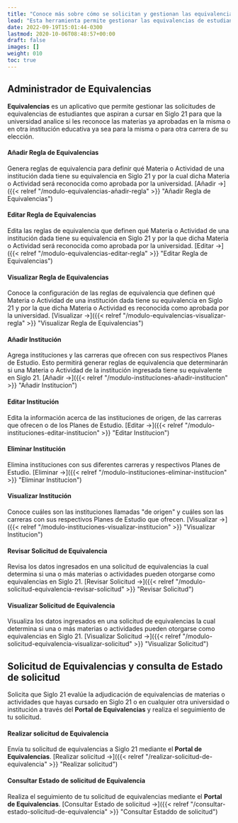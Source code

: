 ```yaml
---
title: "Conoce más sobre cómo se solicitan y gestionan las equivalencias."
lead: "Esta herramienta permite gestionar las equivalencias de estudiantes que aspiran cursar una carrera en Siglo 21."
date: 2022-09-19T15:01:44-0300
lastmod: 2020-10-06T08:48:57+00:00
draft: false
images: []
weight: 010
toc: true
---
```


## Administrador de Equivalencias

**Equivalencias** es un aplicativo que permite gestionar las solicitudes de equivalencias de estudiantes que aspiran a cursar en Siglo 21 para que la universidad analice si les reconoce las materias ya aprobadas en la misma o en otra institución educativa ya sea para la misma o para otra carrera de su elección.

#### Añadir Regla de Equivalencias

Genera reglas de equivalencia para definir qué Materia o Actividad de una institución dada tiene su equivalencia en Siglo 21 y por la cual dicha Materia o Actividad será reconocida como aprobada por la universidad. [Añadir →]({{< relref "/modulo-equivalencias-añadir-regla" >}} "Añadir Regla de Equivalencias")

#### Editar Regla de Equivalencias

Edita las reglas de equivalencia que definen qué Materia o Actividad de una institución dada tiene su equivalencia en Siglo 21 y por la que dicha Materia o Actividad será reconocida como aprobada por la universidad. [Editar →]({{< relref "/modulo-equivalencias-editar-regla" >}} "Editar Regla de Equivalencias")

#### Visualizar Regla de Equivalencias

Conoce la configuración de las reglas de equivalencia que definen qué Materia o Actividad de una institución dada tiene su equivalencia en Siglo 21 y por la que dicha Materia o Actividad es reconocida como aprobada por la universidad. [Visualizar →]({{< relref "/modulo-equivalencias-visualizar-regla" >}} "Visualizar Regla de Equivalencias")

#### Añadir Institución

Agrega instituciones y las carreras que ofrecen con sus respectivos Planes de Estudio. Esto permitirá generar reglas de equivalencia que determinarán si una Materia o Actividad de la institución ingresada tiene su equivalente en Siglo 21. [Añadir →]({{< relref "/modulo-instituciones-añadir-institucion" >}} "Añadir Institucion")

#### Editar Institución

Edita la información acerca de las instituciones de origen, de las carreras que ofrecen o de los Planes de Estudio. [Editar →]({{< relref "/modulo-instituciones-editar-institucion" >}} "Editar Institucion")

#### Eliminar Institución

Elimina instituciones con sus diferentes carreras y respectivos Planes de Estudio. [Eliminar →]({{< relref "/modulo-instituciones-eliminar-institucion" >}} "Eliminar Institucion")

#### Visualizar Institución

Conoce cuáles son las instituciones llamadas "de origen" y cuáles son las carreras con sus respectivos Planes de Estudio que ofrecen. [Visualizar →]({{< relref "/modulo-instituciones-visualizar-institucion" >}} "Visualizar Institucion")

#### Revisar Solicitud de Equivalencia

Revisa los datos ingresados en una solicitud de equivalencias la cual determina si una o más materias o actividades pueden otorgarse como equivalencias en Siglo 21. [Revisar Solicitud →]({{< relref "/modulo-solicitud-equivalencia-revisar-solicitud" >}} "Revisar Solicitud")

#### Visualizar Solicitud de Equivalencia

Visualiza los datos ingresados en una solicitud de equivalencias la cual determina si una o más materias o actividades pueden otorgarse como equivalencias en Siglo 21. [Visualizar Solicitud →]({{< relref "/modulo-solicitud-equivalencia-visualizar-solicitud" >}} "Visualizar Solicitud")

## Solicitud de Equivalencias y consulta de Estado de solicitud

Solicita que Siglo 21 evalúe la adjudicación de equivalencias de materias o actividades que hayas cursado en Siglo 21 o en cualquier otra universidad o institución a través del **Portal de Equivalencias** y realiza el seguimiento de tu solicitud.

#### Realizar solicitud de Equivalencia

Envía tu solicitud de equivalencias a Siglo 21 mediante el **Portal de Equivalencias**. [Realizar solicitud →]({{< relref "/realizar-solicitud-de-equivalencia" >}} "Realizar solicitud")

#### Consultar Estado de solicitud de Equivalencia

Realiza el seguimiento de tu solicitud de equivalencias mediante el **Portal de Equivalencias**. [Consultar Estado de solicitud →]({{< relref "/consultar-estado-solicitud-de-equivalencia" >}} "Consultar Estaddo de solicitud")